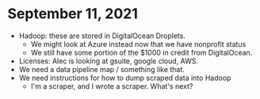 # September 11, 2021

* Hadoop: these are stored in DigitalOcean Droplets. 
  * We might look at Azure instead now that we have nonprofit status
  * We still have some portion of the $1000 in credit from DigitalOcean.
* Licenses: Alec is looking at gsuite, google cloud, AWS.
* We need a data pipeline map / something like that.
* We need instructions for how to dump scraped data into Hadoop
  * I'm a scraper, and I wrote a scraper. What's next?

